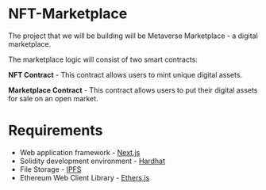 # NFT-Marketplace
The project that we will be building will be Metaverse Marketplace - a digital marketplace.

The marketplace logic will consist of two smart contracts:

**NFT Contract** - This contract allows users to mint unique digital assets.

**Marketplace Contract** - This contract allows users to put their digital assets for sale on an open market.


# Requirements
- Web application framework - [Next.js](https://nextjs.org/)
- Solidity development environment - [Hardhat](https://hardhat.org/)
- File Storage - [IPFS](https://ipfs.io/)
- Ethereum Web Client Library - [Ethers.js](https://docs.ethers.io/v5/)